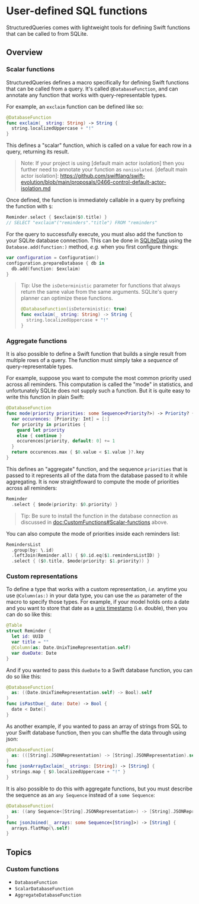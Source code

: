 # User-defined SQL functions

StructuredQueries comes with lightweight tools for defining Swift functions that can be called to
from SQLite.

## Overview

### Scalar functions

StructuredQueries defines a macro specifically for defining Swift functions that can be called from
a query. It's called `@DatabaseFunction`, and can annotate any function that works with
query-representable types.

For example, an `exclaim` function can be defined like so:

```swift
@DatabaseFunction
func exclaim(_ string: String) -> String {
  string.localizedUppercase + "!"
}
```

This defines a "scalar" function, which is called on a value for each row in a query, returning its
result.

> Note: If your project is using [default main actor isolation] then you further need to annotate
> your function as `nonisolated`.
[default main actor isolation]: https://github.com/swiftlang/swift-evolution/blob/main/proposals/0466-control-default-actor-isolation.md

Once defined, the function is immediately callable in a query by prefixing the function with `$`:

```swift
Reminder.select { $exclaim($0.title) }
// SELECT "exclaim"("reminders"."title") FROM "reminders"
```

For the query to successfully execute, you must also add the function to your SQLite database
connection. This can be done in [SQLiteData] using the `Database.add(function:)` method, _e.g._ when
you first configure things:

[SQLiteData]: https://github.com/pointfreeco/sqlite-data

```swift
var configuration = Configuration()
configuration.prepareDatabase { db in
  db.add(function: $exclaim)
}
```

> Tip: Use the `isDeterministic` parameter for functions that always return the same value from the
> same arguments. SQLite's query planner can optimize these functions.
>
> ```swift
> @DatabaseFunction(isDeterministic: true)
> func exclaim(_ string: String) -> String {
>   string.localizedUppercase + "!"
> }
> ```

### Aggregate functions

It is also possible to define a Swift function that builds a single result from multiple rows of a
query. The function must simply take a _sequence_ of query-representable types.

For example, suppose you want to compute the most common priority used across all reminders. This
computation is called the "mode" in statistics, and unfortunately SQLite does not supply such
a function. But it is quite easy to write this function in plain Swift:

```swift
@DatabaseFunction
func mode(priority priorities: some Sequence<Priority?>) -> Priority? {
  var occurences: [Priority: Int] = [:]
  for priority in priorities {
    guard let priority
    else { continue }
    occurences[priority, default: 0] += 1
  }
  return occurences.max { $0.value < $1.value }?.key
}
```

This defines an "aggregate" function, and the sequence `priorities` that is passed to it represents
all of the data from the database passed to it while aggregating. It is now straightfoward
to compute the mode of priorities across all reminders:

```swift
Reminder
  .select { $mode(priority: $0.priority) }
```

> Tip: Be sure to install the function in the database connection as discussed in 
> <doc:CustomFunctions#Scalar-functions> above.

You can also compute the mode of priorities inside each reminders list:

```swift
RemindersList
  .group(by: \.id)
  .leftJoin(Reminder.all) { $0.id.eq($1.remindersListID) }
  .select { ($0.title, $mode(priority: $1.priority)) }
```

### Custom representations

To define a type that works with a custom representation, _i.e._ anytime you use `@Column(as:)` in
your data type, you can use the `as` parameter of the macro to specify those types. For example,
if your model holds onto a date and you want to store that date as a
[unix timestamp](<doc:Foundation/Date/UnixTimeRepresentation-struct>) (i.e. double),
then you can do so like this:

```swift
@Table
struct Reminder {
  let id: UUID
  var title = ""
  @Column(as: Date.UnixTimeRepresentation.self)
  var dueDate: Date
}
```

And if you wanted to pass this `dueDate` to a Swift database function, you can do so like this:

```swift
@DatabaseFunction(
  as: ((Date.UnixTimeRepresentation.self) -> Bool).self
)
func isPastDue(_ date: Date) -> Bool {
  date < Date()
}
```

As another example, if you wanted to pass an array of strings from SQL to your Swift database
function, then you can shuffle the data through using json:

```swift
@DatabaseFunction(
  as: (([String].JSONRepresentation) -> [String].JSONRepresentation).self
)
func jsonArrayExclaim(_ strings: [String]) -> [String] {
  strings.map { $0.localizedUppercase + "!" }
}
```

It is also possible to do this with aggregate functions, but you must describe the sequence as an
`any Sequence` instead of a `some Sequence`:

```swift
@DatabaseFunction(
  as: ((any Sequence<[String].JSONRepresentation>) -> [String].JSONRepresentation).self
)
func jsonJoined(_ arrays: some Sequence<[String]>) -> [String] {
  arrays.flatMap(\.self)
}
```

## Topics

### Custom functions

- ``DatabaseFunction``
- ``ScalarDatabaseFunction``
- ``AggregateDatabaseFunction``
